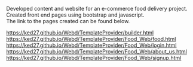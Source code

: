 Developed content and website for an e-commerce food delivery project.<br/> 
Created front end pages using bootstrap and javascript. <br/>
The link to the pages created can be found below.

https://ked27.github.io/Webd/TemplateProvider/builder.html <br/>
https://ked27.github.io/Webd/TemplateProvider/Food_Web/food.html <br/>
https://ked27.github.io/Webd/TemplateProvider/Food_Web/login.html <br/>
https://ked27.github.io/Webd/TemplateProvider/Food_Web/about_us.html <br/>
https://ked27.github.io/Webd/TemplateProvider/Food_Web/signup.html <br/>
